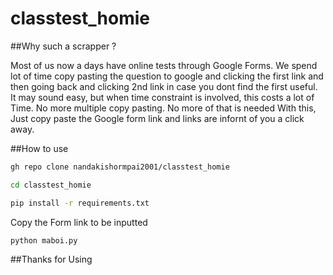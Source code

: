 # classtest_homie

##Why such a scrapper ?

Most of us now a days have online tests through Google Forms. We spend lot of time copy pasting the question to google and clicking the first link and then going back and clicking 2nd link in case you dont find the first useful. It may sound easy, but when time constraint is involved, this costs a lot of Time. 
No more multiple copy pasting. 
No more of that is needed
With this,
Just copy paste the Google form link and links are infornt of you a click away.

##How to use
```bash
gh repo clone nandakishormpai2001/classtest_homie

cd classtest_homie

pip install -r requirements.txt
```
Copy the Form  link to be inputted 

```bash
python maboi.py
```
##Thanks for Using
